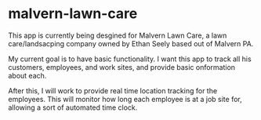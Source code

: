 # malvern-lawn-care
This app is currently being desgined for Malvern Lawn Care, a lawn care/landsacping company owned by Ethan Seely based out of Malvern PA. 

My current goal is to have basic functionality. I want this app to track all his customers, employees, and work sites, and provide basic onformation about each. 

After this, I will work to provide real time location tracking for the employees. This will monitor how long each employee is at a job site for, allowing a sort of automated time clock.
